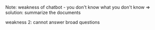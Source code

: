 
Note: weakness of chatbot - you don't know what you don't know
=> solution: summarize the documents

weakness 2: cannot answer broad questions
